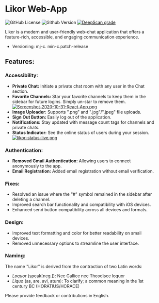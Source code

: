 # Likor Web-App

![GitHub License](https://img.shields.io/github/license/Eskabore/liko-app?color=darkgreen) ![Github Version](https://img.shields.io/badge/dynamic/json?color=red&label=version&prefix=v&query=version&suffix=-alpha.1&url=https%3A%2F%2Fraw.githubusercontent.com%2FEskabore%2FLiko-app%2Fmaster%2Flikor-web-app%2Fpackage.json) [![DeepScan grade](https://deepscan.io/api/teams/11539/projects/14445/branches/269479/badge/grade.svg)](https://deepscan.io/dashboard#view=project&tid=11539&pid=14445&bid=269479)

Likor is a modern and user-friendly web-chat application that offers a feature-rich, accessible, and engaging communication experience.

-   Versioning: mj-c. min-c.patch-release

## Features:

### Accessibility:

-   **Private Chat:** Initiate a private chat room with any user in the Chat section.
-   **Favorite Channels:** Star your favorite channels to keep them in the sidebar for future logins. Simply un-star to remove them. [![Screenshot-2020-10-31-React-App.png](https://i.postimg.cc/br4kNYng/Screenshot-2020-10-31-React-App.png)](https://postimg.cc/5Qq6sVnQ)
-   **Image Uploader:** Supports ".png" and ".jpg"/".jpeg" file uploads.
-   **Sign Out Button:** Easily log out of the application.
-   **Notifications:** Stay updated with message count tags for channels and private chats.
-   **Status Indicator:** See the online status of users during your session. [![likor-status-live.png](https://i.postimg.cc/26bXHyCF/likor-status-live.png)](https://postimg.cc/Hcm2npcV)

### Authentication:

-   **Removed Gmail Authentication:** Allowing users to connect anonymously to the app.
-   **Email Registration:** Added email registration without email verification.

### Fixes:

-   Resolved an issue where the "#" symbol remained in the sidebar after deleting a channel.
-   Improved search bar functionality and compatibility with iOS devices.
-   Enhanced send button compatibility across all devices and formats.

### Design:

-   Improved text formatting and color for better readability on small devices.
-   Removed unnecessary options to streamline the user interface.

### Naming:

The name "Likor" is derived from the contraction of two Latin words:

-   _Loquor_ (speak[neg.]): Nec Gallice nec Theodisce loquor
-   _Liquo_ (as, are, avi, atum): To clarify; a common meaning in the 1st century BC (HORATIUS/HORACE)

Please provide feedback or contributions in English.
